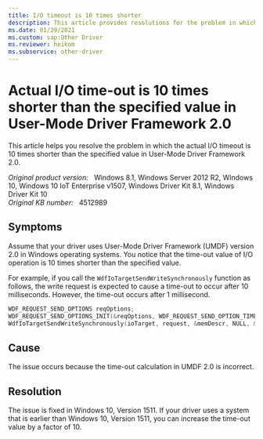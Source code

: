 ```yaml
---
title: I/O timeout is 10 times shorter
description: This article provides resolutions for the problem in which the actual I/O timeout is 10 times shorter than the specified value in User-Mode Driver Framework 2.0.
ms.date: 01/29/2021
ms.custom: sap:Other Driver
ms.reviewer: heikom
ms.subservice: other-driver
---
```

# Actual I/O time-out is 10 times shorter than the specified value in User-Mode Driver Framework 2.0

This article helps you resolve the problem in which the actual I/O timeout is 10 times shorter than the specified value in User-Mode Driver Framework 2.0.

_Original product version:_ &nbsp; Windows 8.1, Windows Server 2012 R2, Windows 10, Windows 10 IoT Enterprise v1507, Windows Driver Kit 8.1, Windows Driver Kit 10  
_Original KB number:_ &nbsp; 4512989

## Symptoms

Assume that your driver uses User-Mode Driver Framework (UMDF) version 2.0 in Windows operating systems. You notice that the time-out value of I/O operation is 10 times shorter than the specified value.

For example, if you call the `WdfIoTargetSendWriteSynchronously` function as follows, the write request is expected to cause a time-out to occur after 10 milliseconds. However, the time-out occurs after 1 millisecond.

```cpp
WDF_REQUEST_SEND_OPTIONS reqOptions; 
WDF_REQUEST_SEND_OPTIONS_INIT(&reqOptions, WDF_REQUEST_SEND_OPTION_TIMEOUT); // We specify 10 milliseconds as a timeout. WDF_REQUEST_SEND_OPTIONS_SET_TIMEOUT(&reqOptions, WDF_REL_TIMEOUT_IN_MS(10));
WdfIoTargetSendWriteSynchronously(ioTarget, request, &memDescr, NULL, & reqOptions, &bytesWritten);
```

## Cause

The issue occurs because the time-out calculation in UMDF 2.0 is incorrect.

## Resolution

The issue is fixed in Windows 10, Version 1511. If your driver uses a system that is earlier than Windows 10, Version 1511, you can increase the time-out value by a factor of 10.
